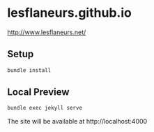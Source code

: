lesflaneurs.github.io
=====================

http://www.lesflaneurs.net/

Setup
-----

```sh
bundle install
```

Local Preview
-------------

```sh
bundle exec jekyll serve
```

The site will be available at http://localhost:4000
